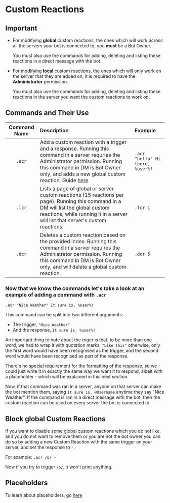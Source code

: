 # Custom Reactions

## Important

* For modifying **global** custom reactions, the ones which will work across all the servers your bot is connected to, you **must** be a Bot Owner.  

  You must also use the commands for adding, deleting and listing these reactions in a direct message with the bot.  

* For modifying **local** custom reactions, the ones which will only work on the server that they are added on, it is required to have the **Administrator** permission.  

  You must also use the commands for adding, deleting and listing these reactions in the server you want the custom reactions to work on.  

## Commands and Their Use

| Command Name | Description | Example |
| :---: | :--- | :--- |
| `.acr` | Add a custom reaction with a trigger and a response. Running this command in a server requries the Administrator permission. Running this command in DM is Bot Owner only, and adds a new global custom reaction. Guide [here](custom-reactions.md) | `.acr "hello" Hi there, %user%!` |
| `.lcr` | Lists a page of global or server custom reactions \(15 reactions per page\). Running this command in a DM will list the global custom reactions, while running it in a server will list that server's custom reactions. | `.lcr 1` |
| `.dcr` | Deletes a custom reaction based on the provided index. Running this command in a server requires the Administrator permission. Running this command in DM is Bot Owner only, and will delete a global custom reaction. | `.dcr 5` |

### Now that we know the commands let's take a look at an example of adding a command with `.acr`

`.acr "Nice Weather" It sure is, %user%!`

This command can be split into two different arguments:

* The trigger, `"Nice Weather"`  
* And the response, `It sure is, %user%!`  

An important thing to note about the triger is that, to be more than one word, we had to wrap it with quotation marks, `"Like this"` otherwise, only the first word would have been recognised as the trigger, and the second word would have been recognised as part of the response.

There's no special requirement for the formatting of the response, so we could just write it in exactly the same way we want it to respond, albeit with a placeholder - which will be explained in this next section.

Now, if that command was ran in a server, anyone on that server can make the bot mention them, saying `It sure is, @Username` anytime they say "Nice Weather". If the command is ran in a direct message with the bot, then the custom reaction can be used on every server the bot is connected to.

## Block global Custom Reactions

If you want to disable some global custom reactions which you do not like, and you do not want to remove them or you are not the bot owner you can do so by adding a new Custom Reaction with the same trigger on your server, and set the response to `-`.

For example: `.acr /o/ -`

Now if you try to trigger `/o/`, it won't print anything.

## Placeholders

To learn about placeholders, go [here](placeholders.md)
